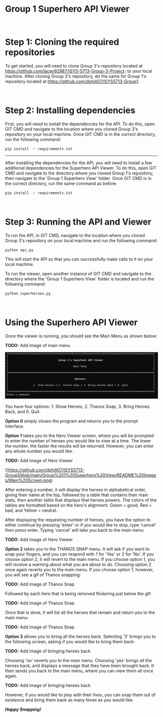 # Group 1 Superhero API Viewer<!-- omit from toc -->


</br>

# Step 1: Cloning the required repositories
To get started, you will need to clone Group 3's repository located at https://github.com/lacey92987/ISYS-5713-Group-3-Project- to your local machine.
After cloning Group 3's repository, do the same for Group 1's repository located at https://github.com/dphill07/ISYS5713-Group1.

</br>

# Step 2: Installing dependencies
First, you will need to install the dependencies for the API. To do this, open GIT CMD and navigate to the location where you cloned Group 3's repository on your local machine. Once GIT CMD is in the correct directory, run the following command:

```bash
pip install -r requirements.txt
```
---

After installing the dependencies for the API, you will need to install a few additional dependencies for the Superhero API Viewer. To do this, open GIT CMD and navigate to the directory where you cloned Group 1's repository, then navigate to the 'Group 1 Superhero View' folder. Once GIT CMD is in the correct directory, run the same command as before:

```bash
pip install -r requirements.txt
```

</br>

# Step 3: Running the API and Viewer
To run the API, in GIT CMD, navigate to the location where you cloned Group 3's repository on your local machine and run the following command:

```bash
python api.py
```

This will start the API so that you can successfully make calls to it on your local machine.

To run the viewer, open another instance of GIT CMD and navigate to the directory where the 'Group 1 Superhero View' folder is located and run the following command:

```bash
python superheroes.py
```

</br>

# Using the Superhero API Viewer
Once the viewer is running, you should see the Main Menu as shown below:

**TODO:** Add image of main menu

![test1](https://github.com/dphill07/ISYS5713-Group1/blob/main/Group%201%20Superhero%20View/README%20Images/Main%20Screen.png)

You have four options: 1. Show Heroes, 2. Thanos Snap, 3. Bring Heroes Back, and 0. Quit.

**Option 0** simply closes the program and returns you to the prompt interface.

**Option 1** takes you to the Hero Viewer screen, where you will be prompted to enter the number of heroes you would like to view at a time. The lower the number, the faster the results will be returned. However, you can enter any whole number you would like.

**TODO:** Add image of Hero Viewer

!(https://github.com/dphill07/ISYS5713-Group1/blob/main/Group%201%20Superhero%20View/README%20Images/Main%20Screen.png)

After entering a number, it will display the heroes in alphabetical order, giving their name at the top, followed by a table that contains their main stats, then another table that displays that heroes powers. The colors of the tables are formatted based on the hero's alignment. Green = good, Red = bad, and Yellow = neutral.

After displaying the requesting number of heroes, you have the option to either continue by pressing 'enter' or if you would like to stop, type 'cancel' then press enter. Typing 'cancel' will take you back to the main menu.

**TODO:** Add image of Hero Viewer

**Option 2** takes you to the THANOS SNAP menu. It will ask if you want to snap your fingers, and you can respond with 1 for 'Yes' or 2 for 'No'. If you choose option 2, it will revert to the main menu. If you choose option 1, you will receive a warning about what you are about to do. Choosing option 2 once again reverts you to the main menu. If you choose option 1, however, you will see a gif of Thanos snapping:

**TODO:** Add image of Thanos Snap

Followed by each hero that is being removed flickering just below the gif:

**TODO:** Add image of Thanos Snap

Once that is done, it will list all the heroes that remain and return you to the main menu:

**TODO:** Add image of Thanos Snap

**Option 3** allows you to bring all the heroes back. Selecting '3' brings you to the following screen, asking if you would like to bring them back:

**TODO:** Add image of bringing heroes back

Choosing 'no' reverts you to the main menu. Choosing 'yes' brings all the heroes back, and displays a message that they have been brought back. It then sends you back to the main menu, where you can view them all once again.

**TODO:** Add image of bringing heroes back

However, if you would like to play with their lives, you can snap them out of existence and bring them back as many times as you would like.

***Happy Snapping!***